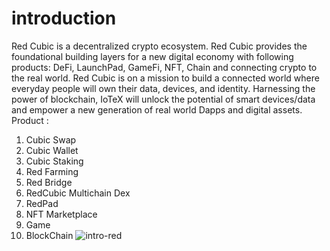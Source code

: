 # introduction
Red Cubic is a decentralized crypto ecosystem. Red Cubic provides the foundational building layers for a new digital economy with following products: DeFi, LaunchPad, GameFi, NFT, Chain and connecting crypto to the real world.
Red Cubic is on a mission to build a connected world where everyday people will own their data, devices, and identity. Harnessing the power of blockchain, IoTeX will unlock the potential of smart devices/data and empower a new generation of real world Dapps and digital assets.
Product :
1. Cubic Swap
2. Cubic Wallet
3. Cubic Staking
4. Red Farming
5. Red Bridge
6. RedCubic Multichain Dex
6. RedPad
7. NFT Marketplace
8. Game
9. BlockChain
![intro-red](https://user-images.githubusercontent.com/128607257/227539885-d157143c-a3bf-4cac-ab4a-c500aad74330.png)
